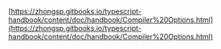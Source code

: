 [https://zhongsp.gitbooks.io/typescript-handbook/content/doc/handbook/Compiler%20Options.html](https://zhongsp.gitbooks.io/typescript-handbook/content/doc/handbook/Compiler%20Options.html)
